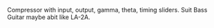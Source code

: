 Compressor with input, output, gamma, theta, timing sliders. Suit Bass Guitar maybe abit like LA-2A. 

